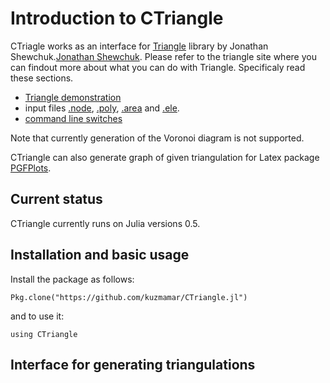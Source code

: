 # Introduction to CTriangle

CTriagle works as an interface for [Triangle](https://www.cs.cmu.edu/~quake/triangle.html) library by Jonathan Shewchuk.[Jonathan Shewchuk](https://github.com/JuliaLang/Cairo.jl). Please refer to the triangle site where you can findout more about what you can do with Triangle. Specificaly read these sections. 

* [Triangle demonstration](https://www.cs.cmu.edu/~quake/triangle.demo.html)
* input files [.node](https://www.cs.cmu.edu/~quake/triangle.node.html), [.poly](https://www.cs.cmu.edu/~quake/triangle.poly.html), [.area](https://www.cs.cmu.edu/~quake/triangle.area.html) and [.ele](https://www.cs.cmu.edu/~quake/triangle.ele.html).
* [command line switches](https://www.cs.cmu.edu/~quake/triangle.switch.html)

Note that currently generation of the Voronoi diagram is not supported.

CTriangle can also generate graph of given triangulation for Latex package [PGFPlots](http://pgfplots.sourceforge.net/pgfplots.pdf).

## Current status

CTriangle currently runs on Julia versions 0.5.

## Installation and basic usage

Install the package as follows:

```
Pkg.clone("https://github.com/kuzmamar/CTriangle.jl")
```

and to use it:

```
using CTriangle
```

## Interface for generating triangulations

